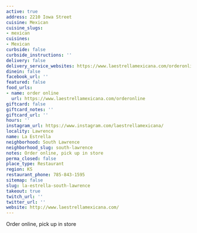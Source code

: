 ```yaml
---
active: true
address: 2210 Iowa Street
cuisine: Mexican
cuisine_slugs:
- mexican
cuisines:
- Mexican
curbside: false
curbside_instructions: ''
delivery: false
delivery_service_websites: https://www.laestrellamexicana.com/orderonline
dinein: false
facebook_url: ''
featured: false
food_urls:
- name: order online
  url: https://www.laestrellamexicana.com/orderonline
giftcard: false
giftcard_notes: ''
giftcard_url: ''
hours: ''
instagram_url: https://www.instagram.com/laestrellamexicana/
locality: Lawrence
name: La Estrella
neighborhood: South Lawrence
neighborhood_slug: south-lawrence
notes: Order online, pick up in store
perma_closed: false
place_type: Restaurant
region: KS
restaurant_phone: 785-843-1595
sitemap: false
slug: la-estrella-south-lawrence
takeout: true
twitch_url: ''
twitter_url: ''
website: http://www.laestrellamexicana.com/
---
```


Order online, pick up in store